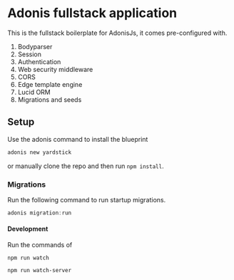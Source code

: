 # Adonis fullstack application

This is the fullstack boilerplate for AdonisJs, it comes pre-configured with.

1. Bodyparser
2. Session
3. Authentication
4. Web security middleware
5. CORS
6. Edge template engine
7. Lucid ORM
8. Migrations and seeds

## Setup

Use the adonis command to install the blueprint

```bash
adonis new yardstick
```

or manually clone the repo and then run `npm install`.

### Migrations

Run the following command to run startup migrations.

```js
adonis migration:run
```

#### Development

Run the commands of

```watch
npm run watch
```

```watch-server
npm run watch-server
```
